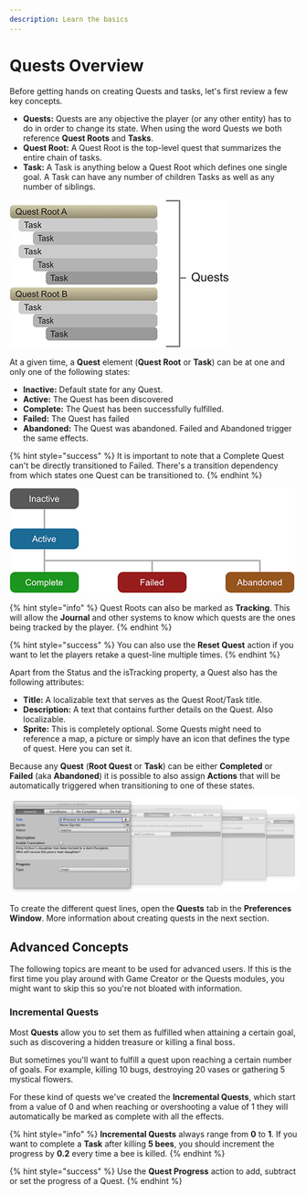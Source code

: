 ```yaml
---
description: Learn the basics
---
```


# Quests Overview

Before getting hands on creating Quests and tasks, let's first review a few key concepts.

* **Quests:** Quests are any objective the player \(or any other entity\) has to do in order to change its state. When using the word Quests we both reference **Quest Roots** and **Tasks**.
* **Quest Root:** A Quest Root is the top-level quest that summarizes the entire chain of tasks.
* **Task:** A Task is anything below a Quest Root which defines one single goal. A Task can have any number of children Tasks as well as any number of siblings.

![\(Quests, Quest Roots and Tasks\)](../../.gitbook/assets/quests-types.jpg)

At a given time, a **Quest** element \(**Quest Root** or **Task**\) can be at one and only one of the following states:

* **Inactive:** Default state for any Quest.
* **Active:** The Quest has been discovered
* **Complete:** The Quest has been successfully fulfilled.
* **Failed:** The Quest has failed
* **Abandoned:** The Quest was abandoned. Failed and Abandoned trigger the same effects.

{% hint style="success" %}
It is important to note that a Complete Quest can't be directly transitioned to Failed. There's a transition dependency from which states one Quest can be transitioned to.
{% endhint %}

![](../../.gitbook/assets/quests-graph.jpg)

{% hint style="info" %}
Quest Roots can also be marked as **Tracking**. This will allow the **Journal** and other systems to know which quests are the ones being tracked by the player.
{% endhint %}

{% hint style="success" %}
You can also use the **Reset Quest** action if you want to let the players retake a quest-line multiple times.
{% endhint %}

Apart from the Status and the isTracking property, a Quest also has the following attributes:

* **Title:** A localizable text that serves as the Quest Root/Task title.
* **Description:** A text that contains further details on the Quest. Also localizable.
* **Sprite:** This is completely optional. Some Quests might need to reference a map, a picture or simply have an icon that defines the type of quest. Here you can set it.

Because any **Quest** \(**Root Quest** or **Task**\) can be either **Completed** or **Failed** \(aka **Abandoned**\) it is possible to also assign **Actions** that will be automatically triggered when transitioning to one of these states.

![](../../.gitbook/assets/quest-settings.jpg)

To create the different quest lines, open the **Quests** tab in the **Preferences Window**. More information about creating quests in the next section.

## Advanced Concepts

The following topics are meant to be used for advanced users. If this is the first time you play around with Game Creator or the Quests modules, you might want to skip this so you're not bloated with information.

### Incremental Quests

Most **Quests** allow you to set them as fulfilled when attaining a certain goal, such as discovering a hidden treasure or killing a final boss.

But sometimes you'll want to fulfill a quest upon reaching a certain number of goals. For example, killing 10 bugs, destroying 20 vases or gathering 5 mystical flowers.

For these kind of quests we've created the **Incremental Quests**, which start from a value of 0 and when reaching or overshooting a value of 1 they will automatically be marked as complete with all the effects.

{% hint style="info" %}
**Incremental Quests** always range from **0** to **1**. If you want to complete a **Task** after killing **5 bees**, you should increment the progress by **0.2** every time a bee is killed.
{% endhint %}

{% hint style="success" %}
Use the **Quest Progress** action to add, subtract or set the progress of a Quest.
{% endhint %}

